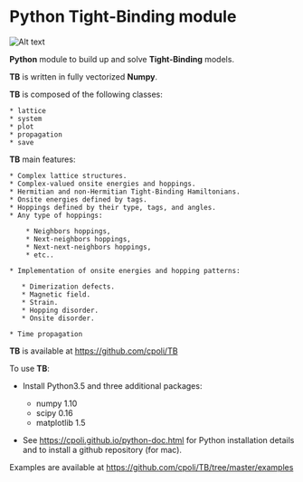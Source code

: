 Python Tight-Binding module
========================


![Alt text](https://github.com/cpoli/TB/blob/master/logoTB_.png)



**Python** module to build up and solve **Tight-Binding** models. 

**TB** is written in fully vectorized **Numpy**.

**TB** is composed of the following classes:

    * lattice
    * system
    * plot
    * propagation
    * save


**TB** main features:

    * Complex lattice structures.
    * Complex-valued onsite energies and hoppings.
    * Hermitian and non-Hermitian Tight-Binding Hamiltonians.
    * Onsite energies defined by tags.
    * Hoppings defined by their type, tags, and angles.
    * Any type of hoppings:

        * Neighbors hoppings,
        * Next-neighbors hoppings, 
        * Next-next-neighbors hoppings,
        * etc..

    * Implementation of onsite energies and hopping patterns:

       * Dimerization defects.
       * Magnetic field.
       * Strain.
       * Hopping disorder.
       * Onsite disorder.

    * Time propagation

**TB** is available at https://github.com/cpoli/TB


To use **TB**:

  * Install Python3.5 and three additional packages:

      * numpy 1.10
      * scipy 0.16
      * matplotlib 1.5

  * See https://cpoli.github.io/python-doc.html for Python installation details
      and to install a github repository (for mac).

Examples are available at https://github.com/cpoli/TB/tree/master/examples